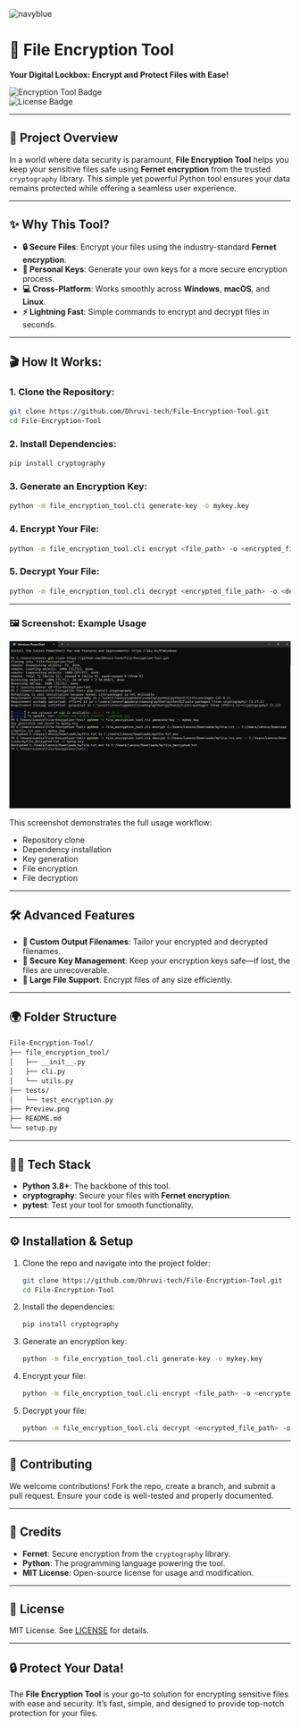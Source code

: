 ![navyblue](https://img.shields.io/badge/Status-Completed-%23000080)

# 🔐 File Encryption Tool
**Your Digital Lockbox: Encrypt and Protect Files with Ease!**

![Encryption Tool Badge](https://img.shields.io/badge/Python-3.8%2B-blue)  
![License Badge](https://img.shields.io/badge/License-MIT-green)

---

## 🌟 Project Overview

In a world where data security is paramount, **File Encryption Tool** helps you keep your sensitive files safe using **Fernet encryption** from the trusted `cryptography` library. This simple yet powerful Python tool ensures your data remains protected while offering a seamless user experience.

---

## ✨ Why This Tool?

- **🔒 Secure Files**: Encrypt your files using the industry-standard **Fernet encryption**.
- **🔑 Personal Keys**: Generate your own keys for a more secure encryption process.
- **💻 Cross-Platform**: Works smoothly across **Windows**, **macOS**, and **Linux**.
- **⚡ Lightning Fast**: Simple commands to encrypt and decrypt files in seconds.

---

## 🎬 How It Works:

### 1. Clone the Repository:
```bash
git clone https://github.com/Dhruvi-tech/File-Encryption-Tool.git
cd File-Encryption-Tool
```

### 2. Install Dependencies:
```bash
pip install cryptography
```

### 3. Generate an Encryption Key:
```bash
python -m file_encryption_tool.cli generate-key -o mykey.key
```

### 4. Encrypt Your File:
```bash
python -m file_encryption_tool.cli encrypt <file_path> -o <encrypted_file_path> -k mykey.key
```

### 5. Decrypt Your File:
```bash
python -m file_encryption_tool.cli decrypt <encrypted_file_path> -o <decrypted_file_path> -k mykey.key
```

---

### 🖼️ Screenshot: Example Usage

![Preview](./Preview.png)

This screenshot demonstrates the full usage workflow:
- Repository clone  
- Dependency installation  
- Key generation  
- File encryption  
- File decryption

---

## 🛠️ Advanced Features
- **🔄 Custom Output Filenames**: Tailor your encrypted and decrypted filenames.
- **🔑 Secure Key Management**: Keep your encryption keys safe—if lost, the files are unrecoverable.
- **📂 Large File Support**: Encrypt files of any size efficiently.

---

## 🌍 Folder Structure
```bash
File-Encryption-Tool/
├── file_encryption_tool/
│   ├── __init__.py
│   ├── cli.py
│   └── utils.py
├── tests/
│   └── test_encryption.py
├── Preview.png
├── README.md
└── setup.py
```

---

## 👨‍💻 Tech Stack
- **Python 3.8+**: The backbone of this tool.
- **cryptography**: Secure your files with **Fernet encryption**.
- **pytest**: Test your tool for smooth functionality.

---

## ⚙️ Installation & Setup

1. Clone the repo and navigate into the project folder:
   ```bash
   git clone https://github.com/Dhruvi-tech/File-Encryption-Tool.git
   cd File-Encryption-Tool
   ```

2. Install the dependencies:
   ```bash
   pip install cryptography
   ```

3. Generate an encryption key:
   ```bash
   python -m file_encryption_tool.cli generate-key -o mykey.key
   ```

4. Encrypt your file:
   ```bash
   python -m file_encryption_tool.cli encrypt <file_path> -o <encrypted_file_path> -k mykey.key
   ```

5. Decrypt your file:
   ```bash
   python -m file_encryption_tool.cli decrypt <encrypted_file_path> -o <decrypted_file_path> -k mykey.key
   ```

---

## 🤝 Contributing

We welcome contributions! Fork the repo, create a branch, and submit a pull request. Ensure your code is well-tested and properly documented.

---

## 👏 Credits

- **Fernet**: Secure encryption from the `cryptography` library.
- **Python**: The programming language powering the tool.
- **MIT License**: Open-source license for usage and modification.

---

## 📄 License

MIT License. See [LICENSE](LICENSE) for details.

---

## 🔒 Protect Your Data!  
The **File Encryption Tool** is your go-to solution for encrypting sensitive files with ease and security. It’s fast, simple, and designed to provide top-notch protection for your files.
